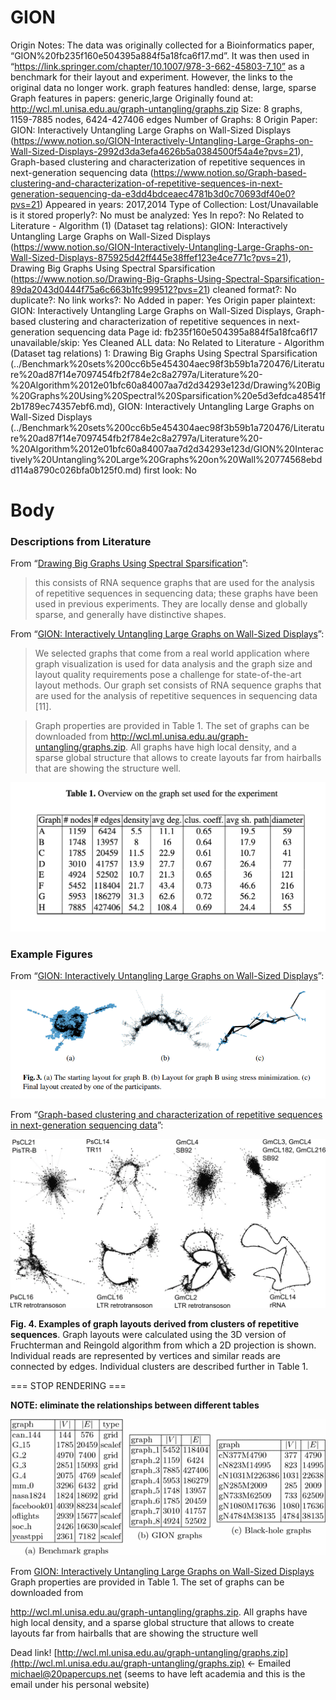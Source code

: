 # GION

Origin Notes: The data was originally collected for a Bioinformatics paper, “GION%20fb235f160e504395a884f5a18fca6f17.md”. It was then used in “https://link.springer.com/chapter/10.1007/978-3-662-45803-7_10” as a benchmark for their layout and experiment. However, the links to the original data no longer work.
graph features handled: dense, large, sparse
Graph features in papers: generic,large
Originally found at: http://wcl.ml.unisa.edu.au/graph-untangling/graphs.zip
Size: 8 graphs, 1159-7885 nodes, 6424-427406 edges
Number of Graphs: 8
Origin Paper: GION: Interactively Untangling Large Graphs on Wall-Sized Displays (https://www.notion.so/GION-Interactively-Untangling-Large-Graphs-on-Wall-Sized-Displays-2992d3da3efa4626b5a0384500f54a4e?pvs=21), Graph-based clustering and characterization of repetitive sequences in next-generation sequencing data (https://www.notion.so/Graph-based-clustering-and-characterization-of-repetitive-sequences-in-next-generation-sequencing-da-e3dd4bdceaec4781b3d0c70693df40e0?pvs=21)
Appeared in years: 2017,2014
Type of Collection: Lost/Unavailable
is it stored properly?: No
must be analyzed: Yes
In repo?: No
Related to Literature - Algorithm (1) (Dataset tag relations): GION: Interactively Untangling Large Graphs on Wall-Sized Displays (https://www.notion.so/GION-Interactively-Untangling-Large-Graphs-on-Wall-Sized-Displays-875925d42ff445e38ffef123e4ce771c?pvs=21), Drawing Big Graphs Using Spectral
Sparsification (https://www.notion.so/Drawing-Big-Graphs-Using-Spectral-Sparsification-89da2043d0444f75a6c663b1fc999512?pvs=21)
cleaned format?: No
duplicate?: No
link works?: No
Added in paper: Yes
Origin paper plaintext: GION: Interactively Untangling Large Graphs on Wall-Sized Displays, Graph-based clustering and characterization of repetitive sequences in next-generation sequencing data
Page id: fb235f160e504395a884f5a18fca6f17
unavailable/skip: Yes
Cleaned ALL data: No
Related to Literature - Algorithm (Dataset tag relations) 1: Drawing Big Graphs Using Spectral
Sparsification (../Benchmark%20sets%200cc6b5e454304aec98f3b59b1a720476/Literature%20ad87f14e7097454fb2f784e2c8a2797a/Literature%20-%20Algorithm%2012e01bfc60a84007aa7d2d34293e123d/Drawing%20Big%20Graphs%20Using%20Spectral%20Sparsification%20e5d3efdca48541f2b1789ec74357ebf6.md), GION: Interactively Untangling Large Graphs on Wall-Sized Displays (../Benchmark%20sets%200cc6b5e454304aec98f3b59b1a720476/Literature%20ad87f14e7097454fb2f784e2c8a2797a/Literature%20-%20Algorithm%2012e01bfc60a84007aa7d2d34293e123d/GION%20Interactively%20Untangling%20Large%20Graphs%20on%20Wall%20774568ebdd114a8790c026bfa0b125f0.md)
first look: No

# Body

### Descriptions from Literature

From “[Drawing Big Graphs Using Spectral Sparsification](https://doi.org/10.1007/978-3-319-73915-1_22)”:

> this consists of RNA sequence graphs that are used for the analysis of repetitive sequences in sequencing data; these graphs have been used in previous experiments. They are locally dense and globally sparse, and generally have distinctive shapes.
> 

From “[GION: Interactively Untangling Large Graphs on Wall-Sized Displays](https://link.springer.com/chapter/10.1007/978-3-662-45803-7_10)”:

> We selected graphs that come from a real world application where graph visualization is used for data analysis and the graph size and layout quality requirements pose a challenge for state-of-the-art layout methods. Our graph set consists of RNA sequence graphs that are used for the analysis of repetitive sequences in sequencing data [11].
> 

> Graph properties are provided in Table 1. The set of graphs can be downloaded from http://wcl.ml.unisa.edu.au/graph-untangling/graphs.zip. All graphs have high local density, and a sparse global structure that allows to create layouts far from hairballs that are showing the structure well.
> 

![Untitled](GION%20fb235f160e504395a884f5a18fca6f17/Untitled.png)

### Example Figures

From “[GION: Interactively Untangling Large Graphs on Wall-Sized Displays](https://link.springer.com/chapter/10.1007/978-3-662-45803-7_10)”:

![Untitled](GION%20fb235f160e504395a884f5a18fca6f17/Untitled%201.png)

From “[Graph-based clustering and characterization of repetitive sequences in next-generation sequencing data](https://link.springer.com/article/10.1186/1471-2105-11-378)”:

![Untitled](GION%20fb235f160e504395a884f5a18fca6f17/Untitled%202.png)

**Fig. 4. Examples of graph layouts derived from clusters of repetitive sequences**. Graph layouts were calculated using the 3D version of Fruchterman and Reingold algorithm from which a 2D projection is shown. Individual reads are represented by vertices and similar reads are connected by edges. Individual clusters are described further in Table 1.

=== STOP RENDERING ===

**NOTE: eliminate the relationships between different tables**

![Untitled](GION%20fb235f160e504395a884f5a18fca6f17/Untitled%203.png)

From [GION: Interactively Untangling Large Graphs on Wall-Sized Displays](../Benchmark%20sets%200cc6b5e454304aec98f3b59b1a720476/Literature%20ad87f14e7097454fb2f784e2c8a2797a/Literature%20-%20Algorithm%2012e01bfc60a84007aa7d2d34293e123d/GION%20Interactively%20Untangling%20Large%20Graphs%20on%20Wall%20774568ebdd114a8790c026bfa0b125f0.md) 
Graph properties are provided in Table 1. The set of graphs can be downloaded from

http://wcl.ml.unisa.edu.au/graph-untangling/graphs.zip. All graphs have high local density, and a sparse global structure that allows to create layouts far from hairballs that are showing the structure well

Dead link! [http://wcl.ml.unisa.edu.au/graph-untangling/graphs.zip](http://wcl.ml.unisa.edu.au/graph-untangling/graphs.zip) ← Emailed [michael@20papercups.net](mailto:michael@20papercups.net) (seems to have left academia and this is the email under his personal website)